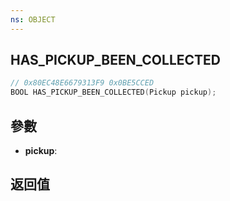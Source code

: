 ```yaml
---
ns: OBJECT
---
```

## HAS_PICKUP_BEEN_COLLECTED

```c
// 0x80EC48E6679313F9 0x0BE5CCED
BOOL HAS_PICKUP_BEEN_COLLECTED(Pickup pickup);
```


## 參數
* **pickup**: 

## 返回值
